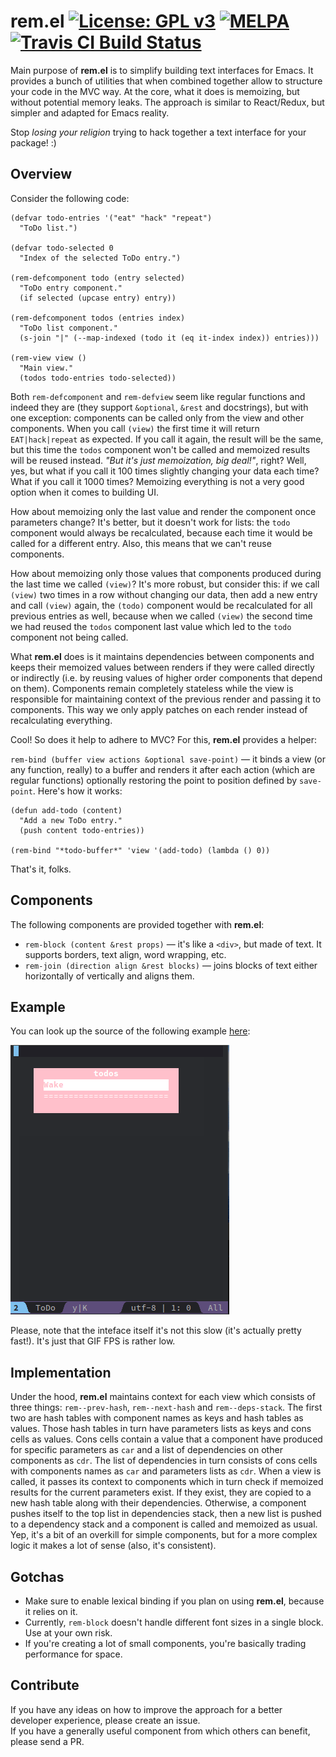 # rem.el [![License: GPL v3](https://img.shields.io/badge/License-GPL%20v3-blue.svg)](https://www.gnu.org/licenses/gpl-3.0) [![MELPA]()]() [![Travis CI Build Status]()]()

Main purpose of **rem.el** is to simplify building text interfaces for Emacs. It provides a bunch of utilities that when combined together allow to structure your code in the MVC way. At the core, what it does is memoizing, but without potential memory leaks. The approach is similar to React/Redux, but simpler and adapted for Emacs reality.

Stop *losing your religion* trying to hack together a text interface for your package! :)

## Overview

Consider the following code:

```elisp
(defvar todo-entries '("eat" "hack" "repeat")
  "ToDo list.")

(defvar todo-selected 0
  "Index of the selected ToDo entry.")

(rem-defcomponent todo (entry selected)
  "ToDo entry component."
  (if selected (upcase entry) entry))

(rem-defcomponent todos (entries index)
  "ToDo list component."
  (s-join "|" (--map-indexed (todo it (eq it-index index)) entries)))
  
(rem-view view ()
  "Main view."
  (todos todo-entries todo-selected))
```

Both `rem-defcomponent` and `rem-defview` seem like regular functions and indeed they are (they support `&optional`, `&rest` and docstrings), but with one exception: components can be called only from the view and other components. When you call `(view)` the first time it will return `EAT|hack|repeat` as expected. If you call it again, the result will be the same, but this time the `todos` component won't be called and memoized results will be reused instead. *"But it's just memoization, big deal!"*, right? Well, yes, but what if you call it 100 times slightly changing your data each time? What if you call it 1000 times? Memoizing everything is not a very good option when it comes to building UI.

How about memoizing only the last value and render the component once parameters change? It's better, but it doesn't work for lists: the `todo` component would always be recalculated, because each time it would be called for a different entry. Also, this means that we can't reuse components.

How about memoizing only those values that components produced during the last time we called `(view)`? It's more robust, but consider this: if we call `(view)` two times in a row without changing our data, then add a new entry and call `(view)` again, the `(todo)` component would be recalculated for all previous entries as well, because when we called `(view)` the second time we had reused the `todos` component last value which led to the `todo` component not being called.

What **rem.el** does is it maintains dependencies between components and keeps their memoized values between renders if they were called directly or indirectly (i.e. by reusing values of higher order components that depend on them). Components remain completely stateless while the view is responsible for maintaining context of the previous render and passing it to components. This way we only apply patches on each render instead of recalculating everything.

Cool! So does it help to adhere to MVC? For this, **rem.el** provides a helper:

`rem-bind (buffer view actions &optional save-point)` — it binds a view (or any function, really) to a buffer and renders it after each action (which are regular functions) optionally restoring the point to position defined by `save-point`. Here's how it works: 

```elisp
(defun add-todo (content)
  "Add a new ToDo entry."
  (push content todo-entries))

(rem-bind "*todo-buffer*" 'view '(add-todo) (lambda () 0))
```

That's it, folks.

## Components

The following components are provided together with **rem.el**:

* `rem-block (content &rest props)` — it's like a `<div>`, but made of text. It supports borders, text align, word wrapping, etc.
* `rem-join (direction align &rest blocks)` — joins blocks of text either horizontally of vertically and aligns them.

## Example

You can look up the source of the following example [here](rem-example.el):

![example](rem-example.gif)

Please, note that the inteface itself it's not this slow (it's actually pretty fast!). It's just that GIF FPS is rather low.

## Implementation

Under the hood, **rem.el** maintains context for each view which consists of three things: `rem--prev-hash`, `rem--next-hash` and `rem--deps-stack`. The first two are hash tables with component names as keys and hash tables as values. Those hash tables in turn have parameters lists as keys and cons cells as values. Cons cells contain a value that a component have produced for specific parameters as `car` and a list of dependencies on other components as `cdr`. The list of dependencies in turn consists of cons cells with components names as `car` and parameters lists as `cdr`. When a view is called, it passes its context to components which in turn check if memoized results for the current parameters exist. If they exist, they are copied to a new hash table along with their dependencies. Otherwise, a component pushes itself to the top list in dependencies stack, then a new list is pushed to a dependency stack and a component is called and memoized as usual. Yep, it's a bit of an overkill for simple components, but for a more complex logic it makes a lot of sense (also, it's consistent).

## Gotchas

* Make sure to enable lexical binding if you plan on using **rem.el**, because it relies on it.
* Currently, `rem-block` doesn't handle different font sizes in a single block. Use at your own risk.
* If you're creating a lot of small components, you're basically trading performance for space.

## Contribute

If you have any ideas on how to improve the approach for a better developer experience, please create an issue.  
If you have a generally useful component from which others can benefit, please send a PR.
